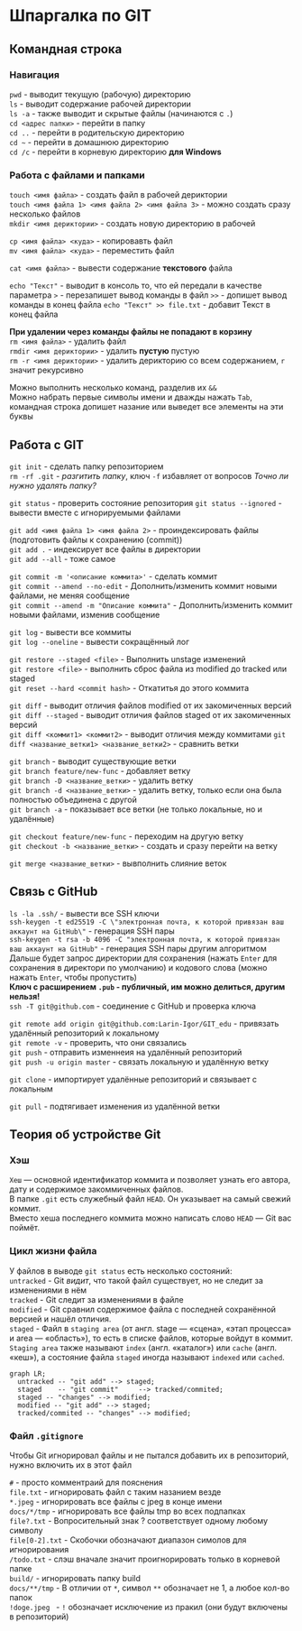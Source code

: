 # Шпаргалка по GIT

## Командная строка

### Навигация

`pwd` - выводит текущую (рабочую) директорию  
`ls` - выводит содержание рабочей директории  
`ls -a` - также выводит и скрытые файлы (начинаются с `.`)  
`cd <адрес папки>` - перейти в папку  
`cd ..` - перейти в родительскую директорию  
`cd ~` - перейти в домашнюю директорию  
`cd /c` - перейти в корневую директорию **для Windows**  

### Работа с файлами и папками  
`touch <имя файла>` - создать файл в рабочей дериктории  
`touch <имя файла 1> <имя файла 2> <имя файла 3>` - можно создать сразу несколько файлов  
`mkdir <имя дериктории>` - создать новую директорию в рабочей

`cp <имя файла> <куда>` - копировавть файл  
`mv <имя файла> <куда>` - переместить файл  

`cat <имя файла>` - вывести содержание **текстового** файла

`echo "Текст"` - выводит в консоль то, что ей передали в качестве параметра
`>` - перезапишет вывод команды в файл
`>>` - допишет вывод команды в конец файла
`echo "Текст" >> file.txt` - добавит Текст в конец файла

**При удалении через команды файлы не попадают в корзину**  
`rm <имя файла>` - удалить файл  
`rmdir <имя дериктории>` - удалить **пустую** пустую  
`rm -r <имя дериктории>` - удалить дерикторию со всем содержанием, `r` значит рекурсивно

Можно выполнить несколько команд, разделив их `&&`  
Можно набрать первые символы имени и дважды нажать `Tab`, командная строка допишет назание или выведет все элементы на эти буквы  

## Работа с GIT

`git init` - сделать папку репозиторием  
`rm -rf .git` - *разгитить папку*, ключ `-f` избавляет от вопросов *Точно ли нужно удалять папку?*

`git status` - проверить состояние репозитория
`git status --ignored` - вывести вместе с игнорируемыми файлами

`git add <имя файла 1> <имя файла 2>` - проиндексировать файлы (подготовить файлы к сохранению (commit))  
`git add .` - индексирует все файлы в директории  
`git add --all` - тоже самое

`git commit -m '<описание коммита>'` - сделать коммит  
`git commit --amend --no-edit` - Дополнить/изменить коммит новыми файлами, не меняя сообщение  
`git commit --amend -m "Описание коммита"` - Дополнить/изменить коммит новыми файлами, изменив сообщение

`git log` - вывести все коммиты  
`git log --oneline` - вывести сокращённый лог

`git restore --staged <file>` - Выполнить unstage изменений  
`git restore <file>` - выполнить сброс файла из modified до tracked или staged  
`git reset --hard <commit hash>` - Откатитья до этого коммита

`git diff` - выводит отличия файлов modified от их закомиченных версий  
`git diff --staged` - выводит отличия файлов staged от их закомиченных версий  
`git diff <коммит1> <коммит2>` - выводит отличия между коммитами
`git diff <название_ветки1> <название_ветки2>` - сравнить ветки

`git branch` - выводит существующие ветки  
`git branch feature/new-func` - добавляет ветку  
`git branch -D <название_ветки>` - удалить ветку  
`git branch -d <название_ветки>` - удалить ветку, только если она была полностью объединена с другой  
`git branch -a` - показывает все ветки (не только локальные, но и удалённые)

`git checkout feature/new-func` - переходим на другую ветку  
`git checkout -b <название_ветки>` - создать и сразу перейти на ветку

`git merge <название_ветки>` - вывполнить слияние веток

## Связь с GitHub

`ls -la .ssh/` - вывести все SSH ключи  
`ssh-keygen -t ed25519 -C \"электронная почта, к которой привязан ваш аккаунт на GitHub\"` - генерация SSH пары  
`ssh-keygen -t rsa -b 4096 -C "электронная почта, к которой привязан ваш аккаунт на GitHub"` - генерация SSH пары другим алгоритмом  
Дальше будет запрос директории для сохранения (нажать `Enter` для сохранения в директори по умолчанию) и кодового слова (можно нажать `Enter`, чтобы пропустить)  
**Ключ с расширением `.pub` - публичный, им можно делиться, другим нельзя!**  
`ssh -T git@github.com` - соединение с GitHub и проверка ключа


`git remote add origin git@github.com:Larin-Igor/GIT_edu` - привязать удалённый репозиторий к локальному  
`git remote -v` - проверить, что они связались  
`git push` - отправить изменнеия на удалённый репозиторий  
`git push -u origin master` - связать локальную и удалённую ветку

`git clone` - импортирует удалённые репозиторий и связывает с локальным

`git pull` - подтягивает изменения из удалённой ветки

## Теория об устройстве Git

### Хэш

`Хеш` — основной идентификатор коммита и позволяет узнать его автора, дату и содержимое закоммиченных файлов.  
В папке `.git` есть служебный файл `HEAD`. Он указывает на самый свежий коммит.  
Вместо хеша последнего коммита можно написать слово `HEAD` — Git вас поймёт.

### Цикл жизни файла
У файлов в выводе `git status` есть несколько состояний:  
`untracked` - Git *видит*, что такой файл существует, но не следит за изменениями в нём  
`tracked` - Git следит за изменениями в файле  
`modified` - Git сравнил содержимое файла с последней сохранённой версией и нашёл отличия.  
`staged` - Файл в `staging area` (от англ. stage — «сцена», «этап процесса» и area — «область»), то есть в списке файлов, которые войдут в коммит.  
`Staging area` также называют `index` (англ. «каталог») или `cache` (англ. «кеш»), а состояние файла `staged` иногда называют `indexed` или `cached`.

```mermaid
graph LR;
  untracked -- "git add" --> staged;
  staged    -- "git commit"     --> tracked/commited;
  staged -- "changes" --> modified;
  modified -- "git add" --> staged;
  tracked/commited -- "changes" --> modified;
``` 

### Файл `.gitignore`

Чтобы Git игнорировал файлы и не пытался добавить их в репозиторий, нужно включить их в этот файл

`#` - просто комментраий для пояснения  
`file.txt` - игнорировать файл с таким назанием везде  
`*.jpeg` - игнорировать все файлы с jpeg в конце имени  
`docs/*/tmp` - игнорировать все файлы tmp во всех подпапках  
`file?.txt` - Вопросительный знак ? соответствует одному любому символу  
`file[0-2].txt` - Скобочки обозначают диапазон симолов для игнорирования  
`/todo.txt` - слэш вначале значит проигнорировать только в корневой папке  
`build/` - игнорировать папку build  
`docs/**/tmp` - В отличии от `*`, символ `**` обозначает не 1, а любое кол-во папок  
`!doge.jpeg ` - `!` обозначает исключение из пракил (они будут включены в репозиторий)